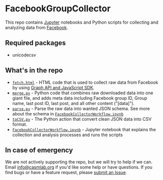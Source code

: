 FacebookGroupCollector
=====================================

This repo contains [Jupyter](http://jupyter.org/) notebooks and Python scripts for collecting and analyzing data from [Facebook](http://www.facebook.com).

## Required packages
- unicodecsv

## What's in the repo

- [```fetch.html```](fetch.html) - HTML code that is used to collect raw data from Facebook by using [Graph API and JavaScript SDK](https://developers.facebook.com/docs/javascript).
- [```merge.py```](merge.py) - Python code that combines raw downloaded data into one giant file, and adds meta data including Facebook group ID, Group name, last post ID, last post, and all other content ("[data]").
- [```parse.py```](parse.py) - Parse the raw data into wanted JSON schema. See more about the schema in [```FacebookCollectorWorkflow.ipynb```](FacebookCollectorWorkflow.ipynb)
- [```toCSV.py```](toCSV.py) - The Python action that convert clean JSON data into CSV format.
- [```FacebookCollectorWorkflow.ipynb```](FacebookCollectorWorkflow.ipynb) - Jupyter notebook that explains the collection and analysis processes and runs the scripts 

## In case of emergency

We are not actively supporting the repo, but we will try to help if we can. Email [info@casmlab.org](mailto:info@casmlab.org) if you'd like some help or have questions. If you find bugs or have a feature request, please [submit an Issue](https://help.github.com/articles/creating-an-issue/).